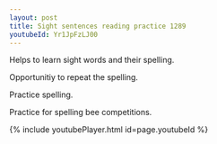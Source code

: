 ```yaml
---
layout: post
title: Sight sentences reading practice 1289
youtubeId: Yr1JpFzLJ00
---
```

 
 
Helps to learn sight words and their spelling.

Opportunitiy to repeat the spelling. 

Practice spelling. 
 
Practice for spelling bee competitions. 
 
{% include youtubePlayer.html id=page.youtubeId %}
 
 
